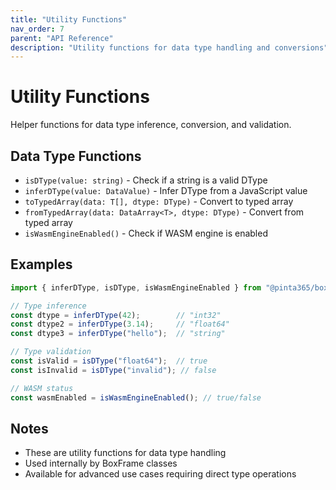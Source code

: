```yaml
---
title: "Utility Functions"
nav_order: 7
parent: "API Reference"
description: "Utility functions for data type handling and conversions"
---
```


# Utility Functions

Helper functions for data type inference, conversion, and validation.

## Data Type Functions

- `isDType(value: string)` - Check if a string is a valid DType
- `inferDType(value: DataValue)` - Infer DType from a JavaScript value
- `toTypedArray(data: T[], dtype: DType)` - Convert to typed array
- `fromTypedArray(data: DataArray<T>, dtype: DType)` - Convert from typed array
- `isWasmEngineEnabled()` - Check if WASM engine is enabled



## Examples

```typescript
import { inferDType, isDType, isWasmEngineEnabled } from "@pinta365/boxframe";

// Type inference
const dtype = inferDType(42);        // "int32"
const dtype2 = inferDType(3.14);     // "float64"
const dtype3 = inferDType("hello");  // "string"

// Type validation
const isValid = isDType("float64");  // true
const isInvalid = isDType("invalid"); // false

// WASM status
const wasmEnabled = isWasmEngineEnabled(); // true/false
```

## Notes

- These are utility functions for data type handling
- Used internally by BoxFrame classes
- Available for advanced use cases requiring direct type operations
